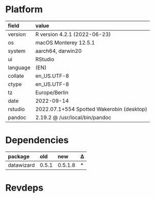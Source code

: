 # Platform

|field    |value                                     |
|:--------|:-----------------------------------------|
|version  |R version 4.2.1 (2022-06-23)              |
|os       |macOS Monterey 12.5.1                     |
|system   |aarch64, darwin20                         |
|ui       |RStudio                                   |
|language |(EN)                                      |
|collate  |en_US.UTF-8                               |
|ctype    |en_US.UTF-8                               |
|tz       |Europe/Berlin                             |
|date     |2022-09-14                                |
|rstudio  |2022.07.1+554 Spotted Wakerobin (desktop) |
|pandoc   |2.19.2 @ /usr/local/bin/pandoc            |

# Dependencies

|package    |old   |new     |Δ  |
|:----------|:-----|:-------|:--|
|datawizard |0.5.1 |0.5.1.8 |*  |

# Revdeps

